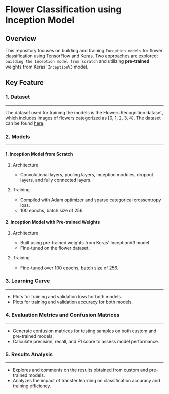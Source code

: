 # Flower Classification using Inception Model
## Overview

This repository focuses on building and training `Inception models` for flower classification using TensorFlow and Keras. Two approaches are explored: `building the Inception model from scratch` and utilizing **pre-trained** weights from Keras' `InceptionV3` model.

## Key Feature 
### 1. Dataset
------------------------------------------------------------------
The dataset used for training the models is the Flowers Recognition dataset, which includes images of flowers categorized as [0, 1, 2, 3, 4]. The dataset can be found [here](https://www.kaggle.com/datasets/alxmamaev/flowers-recognition).

### 2. Models 
------------------------------------------------------------------
#### 1. Inception Model from Scratch
1. Architecture
    - Convolutional layers, pooling layers, inception modules, dropout layers, and fully connected layers.

2. Training
    - Compiled with Adam optimizer and sparse categorical crossentropy loss.
    - 100 epochs, batch size of 256.


#### 2. Inception Model with Pre-trained Weights

1. Architecture
    - Built using pre-trained weights from Keras' InceptionV3 model.
    - Fine-tuned on the flower dataset.

2. Training
    - Fine-tuned over 100 epochs, batch size of 256.



### 3. Learning Curve
------------------------------------------------------------------
- Plots for training and validation loss for both models.
- Plots for training and validation accuracy for both models.

### 4. Evaluation Metrics and Confusion Matrices
------------------------------------------------------------------
- Generate confusion matrices for testing samples on both custom and pre-trained models. 
- Calculate precision, recall, and F1 score to assess model performance.

### 5. Results Analysis
------------------------------------------------------------------
- Explores and comments on the results obtained from custom and pre-trained models.
- Analyzes the impact of transfer learning on classification accuracy and training efficiency.